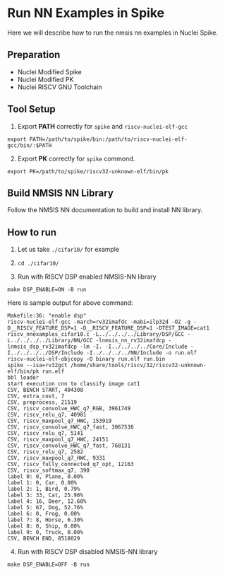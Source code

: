 # Run NN Examples in Spike
Here we will describe how to run the nmsis nn examples in Nuclei Spike.

## Preparation
* Nuclei Modified Spike
* Nuclei Modified PK
* Nuclei RISCV GNU Toolchain

## Tool Setup

1. Export **PATH** correctly for `spike` and `riscv-nuclei-elf-gcc`
~~~
export PATH=/path/to/spike/bin:/path/to/riscv-nuclei-elf-gcc/bin/:$PATH
~~~

2. Export **PK** correctly for `spike` commond.
~~~
export PK=/path/to/spike/riscv32-unknown-elf/bin/pk
~~~

## Build NMSIS NN Library

Follow the NMSIS NN documentation to build and install NN library.

## How to run
1. Let us take `./cifar10/` for example

2. `cd ./cifar10/`

3. Run with RISCV DSP enabled NMSIS-NN library
~~~
make DSP_ENABLE=ON -B run
~~~

Here is sample output for above command:

~~~
Makefile:36: "enable dsp"
riscv-nuclei-elf-gcc -march=rv32imafdc -mabi=ilp32d -O2 -g -D__RISCV_FEATURE_DSP=1 -D__RISCV_FEATURE_DSP=1 -DTEST_IMAGE=cat1  riscv_nnexamples_cifar10.c -L../../../../Library/DSP/GCC -L../../../../Library/NN/GCC -lnmsis_nn_rv32imafdcp -lnmsis_dsp_rv32imafdcp -lm -I. -I../../../../Core/Include -I../../../../DSP/Include -I../../../../NN/Include -o run.elf
riscv-nuclei-elf-objcopy -O binary run.elf run.bin
spike --isa=rv32gct /home/share/tools/riscv/32/riscv32-unknown-elf/bin/pk run.elf
bbl loader
start execution cnn to classify image cat1
CSV, BENCH START, 404308
CSV, extra_cost, 7
CSV, preprocess, 21519
CSV, riscv_convolve_HWC_q7_RGB, 3961749
CSV, riscv_relu_q7, 40981
CSV, riscv_maxpool_q7_HWC, 153919
CSV, riscv_convolve_HWC_q7_fast, 3067538
CSV, riscv_relu_q7, 5141
CSV, riscv_maxpool_q7_HWC, 24151
CSV, riscv_convolve_HWC_q7_fast, 768131
CSV, riscv_relu_q7, 2582
CSV, riscv_maxpool_q7_HWC, 9331
CSV, riscv_fully_connected_q7_opt, 12163
CSV, riscv_softmax_q7, 390
label 0: 0, Plane, 0.00%
label 1: 0, Car, 0.00%
label 2: 1, Bird, 0.79%
label 3: 33, Cat, 25.98%
label 4: 16, Deer, 12.60%
label 5: 67, Dog, 52.76%
label 6: 0, Frog, 0.00%
label 7: 8, Horse, 6.30%
label 8: 0, Ship, 0.00%
label 9: 0, Truck, 0.00%
CSV, BENCH END, 8518029
~~~

4. Run with RISCV DSP disabled NMSIS-NN library
~~~
make DSP_ENABLE=OFF -B run
~~~
